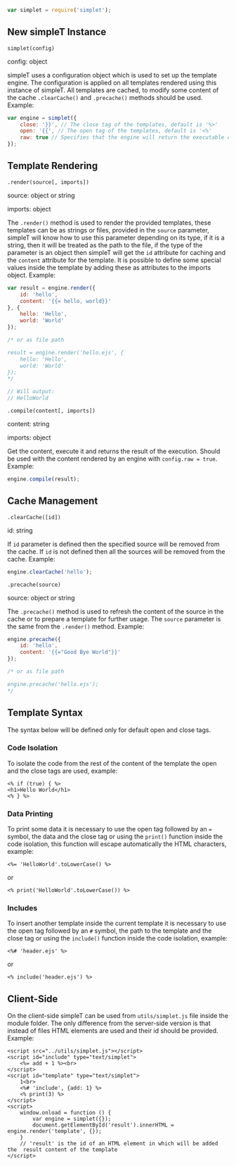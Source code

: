 ```javascript
var simplet = require('simplet');
```

## New simpleT Instance
`simplet(config)`

config: object

simpleT uses a configuration object which is used to set up the template engine. The configuration is applied on all templates rendered using this instance of simpleT. All templates are cached, to modify some content of the cache `.clearCache()` and `.precache()` methods should be used. Example:
```javascript
var engine = simplet({
    close: '}}', // The close tag of the templates, default is '%>'
    open: '{{', // The open tag of the templates, default is '<%'
    raw: true // Specifies that the engine will return the executable content of the template, not the result, default is false
});
```

## Template Rendering
`.render(source[, imports])`

source: object or string

imports: object

The `.render()` method is used to render the provided templates, these templates can be as strings or files, provided in the `source` parameter, simpleT will know how to use this parameter depending on its type, if it is a string, then it will be treated as the path to the file, if the type of the parameter is an object then simpleT will get the `id` attribute for caching and the `content` attribute for the template. It is possible to define some special values inside the template by adding these as attributes to the imports object. Example:
```javascript
var result = engine.render({
    id: 'hello',
    content: '{{= hello, world}}'
}, {
    hello: 'Hello',
    world: 'World'
});

/* or as file path

result = engine.render('hello.ejs', {
    hello: 'Hello',
    world: 'World'
});
*/

// Will output:
// HelloWorld
```

`.compile(content[, imports])`

content: string

imports: object

Get the content, execute it and returns the result of the execution. Should be used with the content rendered by an engine with `config.raw = true`. Example:
```javascript
engine.compile(result);
```
## Cache Management
`.clearCache([id])`

id: string

If `id` parameter is defined then the specified source will be removed from the cache. If `id` is not defined then all the sources will be removed from the cache. Example:
```javascript
engine.clearCache('hello');
```

`.precache(source)`

source: object or string

The `.precache()` method is used to refresh the content of the source in the cache or to prepare a template for further usage. The `source` parameter is the same from the `.render()` method. Example:
```javascript
engine.precache({
    id: 'hello',
    content: '{{="Good Bye World"}}'
});

/* or as file path

engine.precache('hello.ejs');
*/
```
## Template Syntax
The syntax below will be defined only for default open and close tags.
### Code Isolation
To isolate the code from the rest of the content of the template the open and the close tags are used, example:

	<% if (true) { %>
	<h1>Hello World</h1>
	<% } %>

### Data Printing
To print some data it is necessary to use the open tag followed by an `=` symbol, the data and the close tag or using the `print()` function inside the code isolation, this function will escape automatically the HTML characters, example:

	<%= 'HelloWorld'.toLowerCase() %>

or

	<% print('HelloWorld'.toLowerCase()) %>

### Includes
To insert another template inside the current template it is necessary to use the open tag followed by an `#` symbol, the path to the template and the close tag or using the `include()` function inside the code isolation, example:

	<%# 'header.ejs' %>

or

	<% include('header.ejs') %>
## Client-Side
On the client-side simpleT can be used from `utils/simplet.js` file inside the module folder. The only difference from the server-side version is that instead of files HTML elements are used and their id should be provided. Example:

	<script src="../utils/simplet.js"></script>
	<script id="include" type="text/simplet">
		<%= add + 1 %><br>
	</script>
	<script id="template" type="text/simplet">
		1<br>
		<%# 'include', {add: 1} %>
		<% print(3) %>
	</script>
	<script>
		window.onload = function () {
			var engine = simplet({});
			document.getElementById('result').innerHTML = engine.render('template', {});
		}
		// 'result' is the id of an HTML element in which will be added the  result content of the template
	</script>